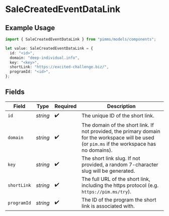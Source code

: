# SaleCreatedEventDataLink

## Example Usage

```typescript
import { SaleCreatedEventDataLink } from "pimms/models/components";

let value: SaleCreatedEventDataLink = {
  id: "<id>",
  domain: "deep-individual.info",
  key: "<key>",
  shortLink: "https://excited-challenge.biz/",
  programId: "<id>",
};
```

## Fields

| Field                                                                                                                                           | Type                                                                                                                                            | Required                                                                                                                                        | Description                                                                                                                                     |
| ----------------------------------------------------------------------------------------------------------------------------------------------- | ----------------------------------------------------------------------------------------------------------------------------------------------- | ----------------------------------------------------------------------------------------------------------------------------------------------- | ----------------------------------------------------------------------------------------------------------------------------------------------- |
| `id`                                                                                                                                            | *string*                                                                                                                                        | :heavy_check_mark:                                                                                                                              | The unique ID of the short link.                                                                                                                |
| `domain`                                                                                                                                        | *string*                                                                                                                                        | :heavy_check_mark:                                                                                                                              | The domain of the short link. If not provided, the primary domain for the workspace will be used (or `pim.ms` if the workspace has no domains). |
| `key`                                                                                                                                           | *string*                                                                                                                                        | :heavy_check_mark:                                                                                                                              | The short link slug. If not provided, a random 7-character slug will be generated.                                                              |
| `shortLink`                                                                                                                                     | *string*                                                                                                                                        | :heavy_check_mark:                                                                                                                              | The full URL of the short link, including the https protocol (e.g. `https://pim.ms/try`).                                                       |
| `programId`                                                                                                                                     | *string*                                                                                                                                        | :heavy_check_mark:                                                                                                                              | The ID of the program the short link is associated with.                                                                                        |
